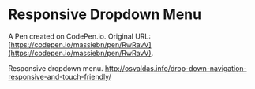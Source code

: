 # Responsive Dropdown Menu

A Pen created on CodePen.io. Original URL: [https://codepen.io/massiebn/pen/RwRavV](https://codepen.io/massiebn/pen/RwRavV).

Responsive dropdown menu. http://osvaldas.info/drop-down-navigation-responsive-and-touch-friendly/